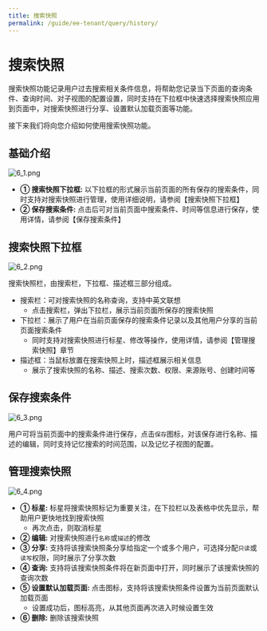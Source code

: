 ```yaml
---
title: 搜索快照
permalink: /guide/ee-tenant/query/history/
---
```


# 搜索快照

搜索快照功能记录用户过去搜索相关条件信息，将帮助您记录当下页面的查询条件、查询时间、对子视图的配置设置，同时支持在下拉框中快速选择搜索快照应用到页面中，对搜索快照进行分享、设置默认加载页面等功能。

接下来我们将向您介绍如何使用搜索快照功能。

## 基础介绍

![6_1.png](https://yunshan-guangzhou.oss-cn-beijing.aliyuncs.com/pub/pic/20230922650d6263c60c9.png)

- **① 搜索快照下拉框:** 以下拉框的形式展示当前页面的所有保存的搜索条件，同时支持对搜索快照进行管理，使用详细说明，请参阅【搜索快照下拉框】
- **② 保存搜索条件:** 点击后可对当前页面中搜索条件、时间等信息进行保存，使用详情，请参阅【保存搜索条件】

## 搜索快照下拉框

![6_2.png](https://yunshan-guangzhou.oss-cn-beijing.aliyuncs.com/pub/pic/20230922650d626419381.png)

搜索快照栏，由搜索栏，下拉框、描述框三部分组成。

- 搜索栏：可对搜索快照的名称查询，支持中英文联想
  - 点击搜索栏，弹出下拉栏，展示当前页面所保存的搜索快照
- 下拉栏：展示了用户在当前页面保存的搜索条件记录以及其他用户分享的当前页面搜索条件
  - 同时支持对搜索快照进行标星、修改等操作，使用详情，请参阅【管理搜索快照】章节
- 描述框：当鼠标放置在搜索快照上时，描述框展示相关信息
  - 展示了搜索快照的名称、描述、搜索次数、权限、来源账号、创建时间等

## 保存搜索条件

![6_3.png](https://yunshan-guangzhou.oss-cn-beijing.aliyuncs.com/pub/pic/20230922650d6264dba0a.png)

用户可将当前页面中的搜索条件进行保存，点击`保存`图标，对该保存进行名称、描述的编辑，同时支持记忆搜索的时间范围，以及记忆子视图的配置。

## 管理搜索快照

![6_4.png](https://yunshan-guangzhou.oss-cn-beijing.aliyuncs.com/pub/pic/20230922650d6265ca207.png)

- **① 标星:** 标星将搜索快照标记为重要关注，在下拉栏以及表格中优先显示，帮助用户更快地找到搜索快照
  - 再次点击，则取消标星
- **② 编辑:** 对搜索快照进行`名称`或`描述`的修改
- **③ 分享:** 支持将该搜索快照条分享给指定一个或多个用户，可选择分配`只读`或`读写`权限，同时展示了分享次数
- **④ 查询:** 支持将该搜索快照条件将在新页面中打开，同时展示了该搜索快照的查询次数  
- **⑤ 设置默认加载页面:** 点击图标，支持将该搜索快照条件设置为当前页面默认加载页面
  - 设置成功后，图标高亮，从其他页面再次进入时候设置生效
- **⑥ 删除:** 删除该搜索快照
